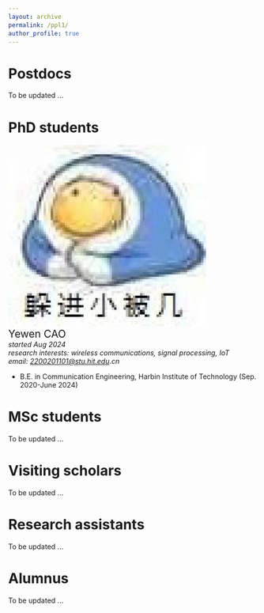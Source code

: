 ```yaml
---
layout: archive
permalink: /ppl1/
author_profile: true
---
```



Postdocs
======

To be updated ...
  
PhD students
======

![](https://github.com/yewenC/academicpages.github.io/blob/master/images/cyw.jpg?raw=true)
<br>
  <span style="font-size: 1.5em;">Yewen CAO</span><br>
_started Aug 2024_  
_research interests: wireless communications, signal processing, IoT_  
_email: 2200201101@stu.hit.edu.cn_  
- B.E. in Communication Engineering, Harbin Institute of Technology (Sep. 2020-June 2024)<br>


MSc students
======

To be updated ...



Visiting scholars
======

To be updated ...



Research assistants
======

To be updated ...




Alumnus 
======

To be updated ...
